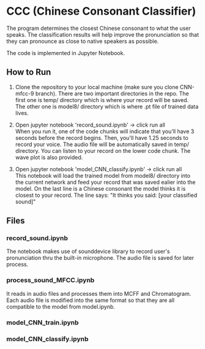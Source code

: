 # CCC (Chinese Consonant Classifier)
The program determines the closest Chinese consonant to what the user speaks. The classification results will help improve the pronunciation so that they can pronounce as close to native speakers as possible. 

The code is implemented in Jupyter Notebook.

## How to Run

1. Clone the repository to your local machine (make sure you clone CNN-mfcc-9 branch).
There are two important directories in the repo. The first one is temp/ directory which is where your record will be saved. The other one is model8/ directory which is where .pt file of trained data lives.

2. Open jupyter notebook 'record_sound.ipynb' -> click run all <br/> 
When you run it, one of the code chunks will indicate that you'll have 3 seconds before the record begins. Then, you'll have 1.25 seconds to record your voice. The audio file will be automatically saved in temp/ directory. You can listen to your record on the lower code chunk. The wave plot is also provided.

3. Open jupyter notebook 'model_CNN_classify.ipynb' -> click run all <br/> 
This notebook will load the trained model from model8/ directory into the current network and feed your record that was saved ealier into the model. On the last line is a Chinese consonant the model thinks it is closest to your record. The line says: "It thinks you said: \[your classified sound\]"
        

## Files
### record_sound.ipynb
The notebook makes use of sounddevice library to record user's pronunciation thru the built-in microphone. The audio file is saved for later process.

### process_sound_MFCC.ipynb
It reads in audio files and processes them into MCFF and Chromatogram. Each audio file is modified into the same format so that they are all compatible to the model from model.ipynb. 

### model_CNN_train.ipynb

### model_CNN_classify.ipynb


